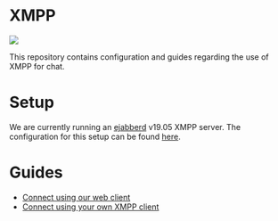 # XMPP
<a href='https://compliance.conversations.im/server/openvoipalliance.org'><img src='https://compliance.conversations.im/badge/openvoipalliance.org'></a> 

This repository contains configuration and guides regarding the use of XMPP for chat.

# Setup
We are currently running an [ejabberd](https://github.com/processone/ejabberd/) v19.05 XMPP server. The configuration for this setup can be found [here](ejabberd/ejabberd.yml).

# Guides
* [Connect using our web client](guides/web_client.md)
* [Connect using your own XMPP client](guides/xmpp_client.md)
